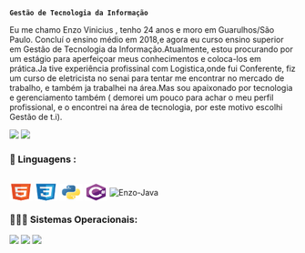 


**`Gestão de Tecnologia da Informação`**

Eu me chamo Enzo Vinicius , tenho 24 anos e moro em Guarulhos/São Paulo. Concluí o ensino médio em 2018,e agora eu curso ensino superior em Gestão de Tecnologia da Informação.Atualmente, estou procurando por um estágio para aperfeiçoar meus conhecimentos e coloca-los em prática.Ja tive experiência profissinal com Logistica,onde fui Conferente, fiz um curso de eletricista no senai para tentar me encontrar no mercado de trabalho, e também ja trabalhei na área.Mas sou apaixonado por tecnologia  e gerenciamento também ( demorei um pouco para achar o meu perfil profissional, e o encontrei na área de tecnologia, por este motivo escolhi Gestão de t.i).


<p> 
     <a href = "mailto:enzoevbs@gmail.com"><img src="https://img.shields.io/badge/-Gmail-%23333?style=for-the-badge&logo=gmail&logoColor=white" target="_blank"></a>
 <a href="https://www.linkedin.com/in/enzo-santos-evbs/" target="_blank"><img src="https://img.shields.io/badge/-LinkedIn-%230077B5?style=for-the-badge&logo=linkedin&logoColor=white" target="_blank"></a> 
   

    
### 🤖 Linguagens :
<div style="display: inline_block"><br>
 
  <img align="center" alt="Enzo-HTML" height="30" width="40" src="https://raw.githubusercontent.com/devicons/devicon/master/icons/html5/html5-original.svg">
  <img align="center" alt="Enzo-CSS" height="30" width="40" src="https://raw.githubusercontent.com/devicons/devicon/master/icons/css3/css3-original.svg">
  <img align="center" alt="Enzo-Python" height="30" width="40" src="https://raw.githubusercontent.com/devicons/devicon/master/icons/python/python-original.svg">
  <img align="center" alt="Enzo-Csharp" height="30" width="40" src="https://raw.githubusercontent.com/devicons/devicon/master/icons/csharp/csharp-original.svg">
  <img align ="center"alt="Enzo-Java" height="30" width="40" src="https://img.shields.io/badge/Java-ED8B00?style=for-the-badge&logo=openjdk&logoColor=white">
            
</div>
  


### 🧑🏻‍💻 Sistemas Operacionais:
 
 <a href="" target="_blank"><img src="https://img.shields.io/badge/Linux-FCC624?style=for-the-badge&logo=linux&logoColor=black" target="_blank"></a> 
 <a href="" target="_blank"><img src="https://img.shields.io/badge/Windows-0078D6?style=for-the-badge&logo=windows&logoColor=white" target="_blank"></a> 
 <a href="" target="_blank"><img src="https://img.shields.io/badge/Kali_Linux-557C94?style=for-the-badge&logo=kali-linux&logoColor=white" target ="_blank"><a>

<br/>

 

 
